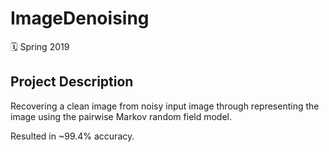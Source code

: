 # ImageDenoising

🗓 Spring 2019 

## Project Description

Recovering a clean image from noisy input image through representing the image using the pairwise Markov random field model.

Resulted in ~99.4% accuracy.
